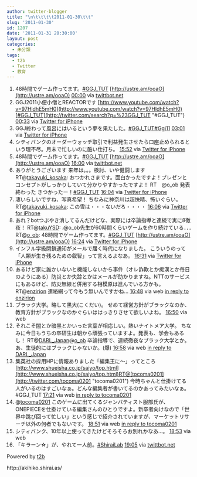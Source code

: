 ```yaml
---
author: twitter-blogger
title: "\n\t\t\t\t2011-01-30\t\t"
slug: '2011-01-30'
id: 1207
date: '2011-01-31 20:30:00'
layout: post
categories:
  - 未分類
tags:
  - t2b
  - Twitter
  - 教育
---
```


<div xmlns:georss="http://www.georss.org/georss">

1.  <span><span>48時間でゲーム作ってます。[#GGJ_TUT](http://twitter.com/search?q=%23GGJ_TUT "#GGJ_TUT") [http://ustre.am/ooaO](http://ustre.am/ooaO)</span> <span>[<span>00:00</span>](http://twitter.com/o_ob/status/31667981872275456) <span>via [twittbot.net](http://twittbot.net/)</span></span></span>
2.  <span><span>GGJ2011小便小僧とREACTORです [http://www.youtube.com/watch?v=97HldhE5mH0](http://www.youtube.com/watch?v=97HldhE5mH0)[#GGJ_TUT](http://twitter.com/search?q=%23GGJ_TUT "#GGJ_TUT")</span> <span>[<span>00:33</span>](http://twitter.com/o_ob/status/31676469977550848) <span>via [Twitter for iPhone](http://twitter.com/)</span></span></span>
3.  <span><span>GGJ終わって風呂にはいるという夢を果たした。[#GGJ_TUT](http://twitter.com/search?q=%23GGJ_TUT "#GGJ_TUT")[#Ggj11](http://twitter.com/search?q=%23Ggj11 "#Ggj11")</span> <span>[<span>03:01</span>](http://twitter.com/o_ob/status/31713692856877059) <span>via [Twitter for iPhone](http://twitter.com/)</span></span></span>
4.  <span><span>シティバンクのオーダーウォッチ取引で利益発生させたら口座止められるという理不尽。月末で忙しいのに酷い仕打ち。</span> <span>[<span>15:52</span>](http://twitter.com/o_ob/status/31907689596461056) <span>via [Twitter for iPhone](http://twitter.com/)</span></span></span>
5.  <span><span>48時間でゲーム作ってます。[#GGJ_TUT](http://twitter.com/search?q=%23GGJ_TUT "#GGJ_TUT") [http://ustre.am/ooaO](http://ustre.am/ooaO)</span> <span>[<span>16:00</span>](http://twitter.com/o_ob/status/31909602673041409) <span>via [twittbot.net](http://twittbot.net/)</span></span></span>
6.  <span><span>ありがとうございます 来年は。。。検討、いや健闘します RT@[takayuki_kosaka](http://twitter.com/takayuki_kosaka "takayuki_kosaka"): おつかれさまです。面白かったですよ！プレゼンとコンセプトがしっかりしていて分かりやすかったですよ！ RT　@o_ob 発表終わった きつかったー！[#GGJ_TUT](http://twitter.com/search?q=%23GGJ_TUT "#GGJ_TUT")</span> <span>[<span>16:04</span>](http://twitter.com/o_ob/status/31910772770611201) <span>via [Twitter for iPhone](http://twitter.com/)</span></span></span>
7.  <span><span>凄いらしいですね、写真希望！ ちなみに神奈川は超快晴、怖いぐらい。RT@[takayuki_kosaka](http://twitter.com/takayuki_kosaka "takayuki_kosaka"): この雪は・・・ないだろ・・・・</span> <span>[<span>16:06</span>](http://twitter.com/o_ob/status/31911111431299072) <span>via [Twitter for iPhone](http://twitter.com/)</span></span></span>
8.  <span><span>あれ？botつぶやき消してるんだけどな、実際には卒論指導と連続で実に8徹夜！ RT@[takuYSD](http://twitter.com/takuYSD "takuYSD"): .@o_ob先生が60時間くらいゲームを作り続けている．．．　RT@[o_ob](http://twitter.com/o_ob "o_ob"): 48時間でゲーム作ってます。[#GGJ_TUT](http://twitter.com/search?q=%23GGJ_TUT "#GGJ_TUT") [http://ustre.am/ooaO](http://ustre.am/ooaO)</span> <span>[<span>16:24</span>](http://twitter.com/o_ob/status/31915611638468609) <span>via [Twitter for iPhone](http://twitter.com/)</span></span></span>
9.  <span><span>インフル学級閉鎖通知がメールで届く時代になりました。 こういうのって「人類が生き残るための叡智」って言えるよなあ。</span> <span>[<span>16:31</span>](http://twitter.com/o_ob/status/31917515235926017) <span>via [Twitter for iPhone](http://twitter.com/)</span></span></span>
10.  <span><span>あるけど家に誰かいないと機能しないから事件（オレ詐欺とか痴漢とか毎日のようにある）防災とか失踪とかはメールが助かりますね。NTTのサービスにもあるけど、防災無線と併用する相模原は進んでいる方かも。 RT@[enzirion](http://twitter.com/enzirion "enzirion") 連絡網って今もう無いんですかね…</span> <span>[<span>16:48</span>](http://twitter.com/o_ob/status/31921681773629440) <span>via web</span> [in reply to enzirion](http://twitter.com/enzirion/status/31918031642824706)</span></span>
11.  <span><span>ブラック大学。略して黒大(こくだい)。 せめて経営方針がブラックなのか、教育方針がブラックなのかぐらいははっきりさせて欲しいよね。</span> <span>[<span>16:50</span>](http://twitter.com/o_ob/status/31922323841880064) <span>via web</span></span></span>
12.  <span><span>それこそ闇とか暗黒とかいった言葉が相応しい。熱いナイトメア大学。 ちなみに今日もうちの卒研生は朝から頑張っていますよ。発表も、学会もあるし！ RT@[DARL_Japan](http://twitter.com/DARL_Japan "DARL_Japan")@[o_ob](http://twitter.com/o_ob "o_ob") 卒論指導で、連続徹夜なブラック大学とか。あ、生徒的にはブラックじゃないか。(爆)</span> <span>[<span>16:58</span>](http://twitter.com/o_ob/status/31924361652867072) <span>via web</span> [in reply to DARL_Japan](http://twitter.com/DARL_Japan/status/31923529226125312)</span></span>
13.  <span><span>集英社の採用HPに情報ありました「編集王に〜」ってところ [http://www.shueisha.co.jp/saiyo/top.html](http://www.shueisha.co.jp/saiyo/top.html)RT@[tocoma0201](http://twitter.com/tocoma0201 "tocoma0201") 今時ちゃんと仕掛けてる人がいるのはすごいなぁ。どんな編集者が書いてるのかあってみたいなぁ。#GGJ_TUT</span> <span>[<span>17:21</span>](http://twitter.com/o_ob/status/31930070335492096) <span>via web</span> [in reply to tocoma0201](http://twitter.com/tocoma0201/status/31055349016432640)</span></span>
14.  <span><span>@[tocoma0201](http://twitter.com/tocoma0201 "tocoma0201") このゲームに出てくるジャンバティスト服部氏が、ONEPIECEを仕掛けている編集さんのひとりですよ。新卒者向けなので「世界中跳び回って忙しい」という感じで紹介されていますが、マーケットリサーチ以外の何者でもないです。</span> <span>[<span>18:51</span>](http://twitter.com/o_ob/status/31952754180096000) <span>via web</span> [in reply to tocoma0201](http://twitter.com/tocoma0201/status/31937893786193920)</span></span>
15.  <span><span>シティバンク、10年以上使ってきたけどそろそろお別れかなあ…。</span> <span>[<span>18:53</span>](http://twitter.com/o_ob/status/31953118883225600) <span>via web</span></span></span>
16.  <span><span>「キラーン☆」が、やれて一人前。[#ShiraiLab](http://twitter.com/search?q=%23ShiraiLab "#ShiraiLab")</span> <span>[<span>19:05</span>](http://twitter.com/o_ob/status/31956309599330304) <span>via [twittbot.net](http://twittbot.net/)</span></span></span>

</div>

Powered by [t2b](http://t2b.utilz.jp/)

<div>http://akihiko.shirai.as/</div>